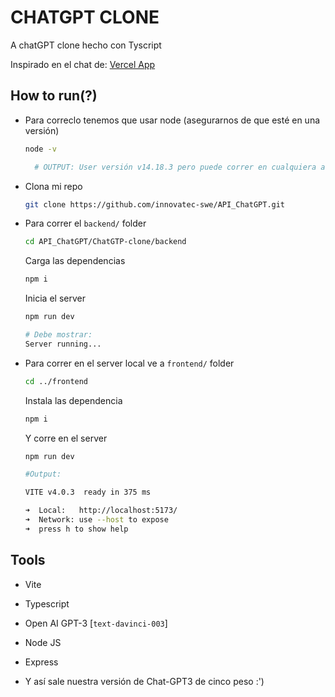 # CHATGPT CLONE

A chatGPT clone hecho con Tyscript 

Inspirado en el chat de:  <a href="https://chat-gtp-clone.vercel.app/" target="_blank">Vercel App</a>

## How to run(?)

- Para correclo tenemos que usar node (asegurarnos de que esté en una versión)
  ```bash
  node -v
  ```
  ```bash
    # OUTPUT: User versión v14.18.3 pero puede correr en cualquiera arriba de la mía
  ```
  
- Clona mi repo
  ```bash
  git clone https://github.com/innovatec-swe/API_ChatGPT.git
  ```
- Para correr el `backend/` folder
  ```bash
  cd API_ChatGPT/ChatGTP-clone/backend
  ```
  Carga las dependencias
  ```bash
  npm i
  ```
  Inicia el server
  ```bash
  npm run dev
  ```
  ```bash
  # Debe mostrar:
  Server running...
  ```
- Para correr en el server local ve a `frontend/` folder
  ```bash
  cd ../frontend
  ```
  Instala las dependencia
  ```bash
  npm i
  ```
  Y corre en el server 
  ```bash
  npm run dev
  ```
  ```bash
  #Output:

  VITE v4.0.3  ready in 375 ms

  ➜  Local:   http://localhost:5173/
  ➜  Network: use --host to expose
  ➜  press h to show help
  ```

## Tools
- Vite
- Typescript
- Open AI GPT-3 [`text-davinci-003`]
- Node JS
- Express

- Y así sale nuestra versión de Chat-GPT3 de cinco peso :') 
